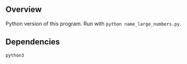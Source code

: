 ## Overview

Python version of this program. Run with `python name_large_numbers.py`.

## Dependencies

```
python3
```
